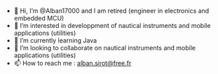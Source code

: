 - 👋 Hi, I’m @Alban17000 and I am retired (engineer in electronics and embedded MCU)
- 👀 I’m interested in developpment of nautical instruments and mobile applications (utilities)
- 🌱 I’m currently learning Java
- 💞️ I’m looking to collaborate on nautical instruments and mobile applications (utilities)
- 📫 How to reach me : alban.sirot@free.fr

<!---
Alban17000/Alban17000 is a ✨ special ✨ repository because its `README.md` (this file) appears on your GitHub profile.
You can click the Preview link to take a look at your changes.
--->
